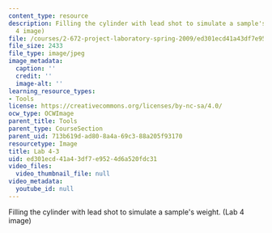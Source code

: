 ```yaml
---
content_type: resource
description: Filling the cylinder with lead shot to simulate a sample's weight. (Lab
  4 image)
file: /courses/2-672-project-laboratory-spring-2009/ed301ecd41a43df7e9524d6a520fdc31_lab43.jpg
file_size: 2433
file_type: image/jpeg
image_metadata:
  caption: ''
  credit: ''
  image-alt: ''
learning_resource_types:
- Tools
license: https://creativecommons.org/licenses/by-nc-sa/4.0/
ocw_type: OCWImage
parent_title: Tools
parent_type: CourseSection
parent_uid: 713b619d-ad80-8a4a-69c3-88a205f93170
resourcetype: Image
title: Lab 4-3
uid: ed301ecd-41a4-3df7-e952-4d6a520fdc31
video_files:
  video_thumbnail_file: null
video_metadata:
  youtube_id: null
---
```

Filling the cylinder with lead shot to simulate a sample's weight. (Lab 4 image)
